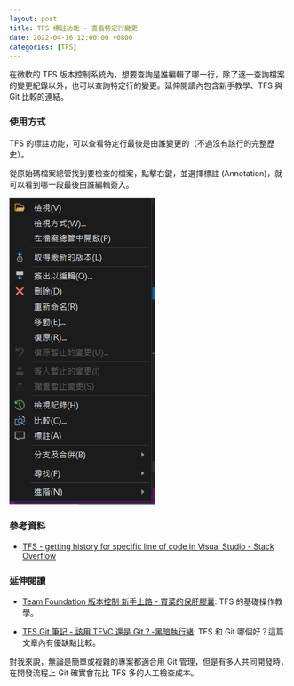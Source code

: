 ```yaml
---
layout: post
title: TFS 標註功能 - 查看特定行變更
date: 2022-04-16 12:00:00 +0800
categories: [TFS]
---
```


在微軟的 TFS 版本控制系統內，想要查詢是誰編輯了哪一行，除了逐一查詢檔案的變更紀錄以外，也可以查詢特定行的變更。延伸閱讀內包含新手教學、TFS 與 Git 比較的連結。

### 使用方式

TFS 的標註功能，可以查看特定行最後是由誰變更的（不過沒有該行的完整歷史）。

從原始碼檔案總管找到要檢查的檔案，點擊右鍵，並選擇標註 (Annotation)，就可以看到哪一段最後由誰編輯簽入。

![TFS 右鍵功能表 - 標註功能](/assets/imgs/TFS_annotation.png)


### 參考資料

- [TFS - getting history for specific line of code in Visual Studio - Stack Overflow](https://stackoverflow.com/questions/15928072/tfs-getting-history-for-specific-line-of-code-in-visual-studio)

### 延伸閱讀

- [Team Foundation 版本控制 新手上路 - 買菜的保肝膠囊](https://fsmytsai.github.io/Team-Foundation-版本控制-新手上路/): TFS 的基礎操作教學。

- [TFS Git 筆記 - 該用 TFVC 還是 Git？-黑暗執行緒](https://blog.darkthread.net/blog/tfvc-vs-git/): TFS 和 Git 哪個好？這篇文章內有優缺點比較。

對我來說，無論是簡單或複雜的專案都適合用 Git 管理，但是有多人共同開發時，在開發流程上 Git 確實會花比 TFS 多的人工檢查成本。